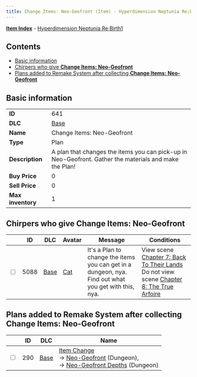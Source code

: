 ```yaml
---
title: Change Items: Neo-Geofront (Item) - Hyperdimension Neptunia Re;Birth1
---
```


[**Item Index**](/neptunia/rb1/item/index.html) - [Hyperdimension Neptunia Re;Birth1](/neptunia/rb1)

## Contents

- [Basic information](#basic-information)
- [Chirpers who give **Change Items: Neo-Geofront**](#chirpers-who-give-change-items-neo-geofront)
- [Plans added to Remake System after collecting **Change Items: Neo-Geofront**](#plans-added-to-remake-system-after-collecting-change-items-neo-geofront)

## Basic information

|   |   |
| -- | -- |
| **ID** | 641 |
| **DLC** | [Base](/neptunia/rb1/dlc/1-base.html) |
| **Name** | Change Items: Neo-Geofront |
| **Type** | Plan |
| **Description** | A plan that changes the items you can pick-up in Neo-Geofront. Gather the materials and make the Plan! |
| **Buy Price** | 0 |
| **Sell Price** | 0 |
| **Max inventory** | 1 |


## Chirpers who give **Change Items: Neo-Geofront**

|    | ID | DLC | Avatar | Message | Conditions |
| -- | -- | --- | ------ | ------- | ---------- |
| <input type="checkbox" id="rb1-chirper-event-1-5088" class="trackbox" /> | 5088 | [Base](/neptunia/rb1/dlc/1-base.html) | [Cat](/neptunia/rb1/undefined/1-226-cat.html) | It's a Plan to change the items you can get in a dungeon, nya.<br />Find out what you get with this, nya. | View scene [Chapter 7: Back To Their Lands](/neptunia/rb1/scene/1-704-chapter-7-back-to-their-lands.html)<br />Do not view scene [Chapter 8: The True Arfoire](/neptunia/rb1/scene/1-807-chapter-8-the-true-arfoire.html) |


## Plans added to Remake System after collecting **Change Items: Neo-Geofront**

|    | ID | DLC | Name |
| -- | -- | --- | ---- |
| <input type="checkbox" id="rb1-remake-1-290" class="trackbox" /> | 290 | [Base](/neptunia/rb1/dlc/1-base.html) | [Item Change](/neptunia/rb1/remake/1-290-item-change.html)<br /> → [Neo-Geofront](/neptunia/rb1/dungeon/1-18-neo-geofront.html) (Dungeon),<br /> → [Neo-Geofront Depths](/neptunia/rb1/dungeon/1-19-neo-geofront-depths.html) (Dungeon) |
